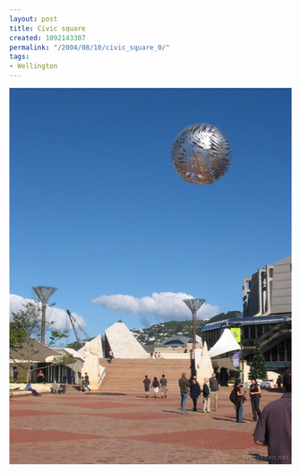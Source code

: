 ```yaml
---
layout: post
title: Civic square
created: 1092143307
permalink: "/2004/08/10/civic_square_0/"
tags:
- Wellington
---
```


<img src="/image/images/129_2991-1067.jpg"/>

